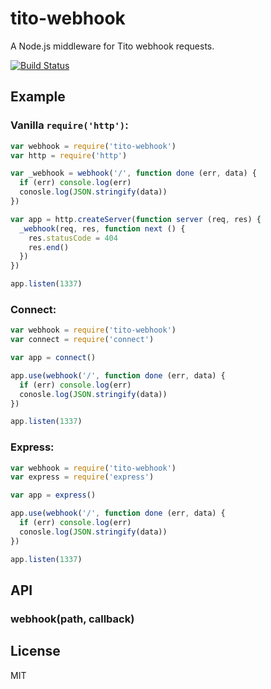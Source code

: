 # tito-webhook

A Node.js middleware for Tito webhook requests.

[![Build Status](https://travis-ci.org/joshgillies/tito-webhook.svg)](https://travis-ci.org/joshgillies/tito-webhook)

## Example

### Vanilla `require('http')`:

```js
var webhook = require('tito-webhook')
var http = require('http')

var _webhook = webhook('/', function done (err, data) {
  if (err) console.log(err)
  conosle.log(JSON.stringify(data))
})

var app = http.createServer(function server (req, res) {
  _webhook(req, res, function next () {
    res.statusCode = 404
    res.end()
  })
})

app.listen(1337)
```

### Connect:

```js
var webhook = require('tito-webhook')
var connect = require('connect')

var app = connect()

app.use(webhook('/', function done (err, data) {
  if (err) console.log(err)
  conosle.log(JSON.stringify(data))
})

app.listen(1337)
```

### Express:

```js
var webhook = require('tito-webhook')
var express = require('express')

var app = express()

app.use(webhook('/', function done (err, data) {
  if (err) console.log(err)
  conosle.log(JSON.stringify(data))
})

app.listen(1337)
```

## API

### webhook(path, callback)

## License

MIT
